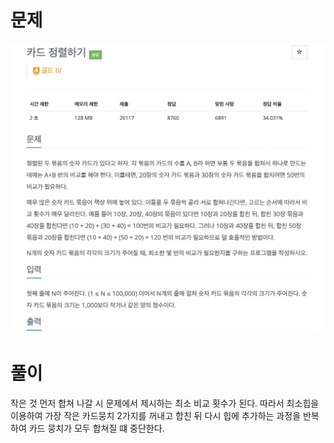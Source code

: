 # 문제

![문제예시](1.png)

# 풀이

작은 것 먼저 합쳐 나갈 시 문제에서 제시하는 최소 비교 횟수가 된다.
따라서 최소힙을 이용하여
가장 작은 카드뭉치 2가지를 꺼내고
합친 뒤 다시 힙에 추가하는 과정을 반복하여 카드 뭉치가 모두 합쳐질 떄 중단한다.
